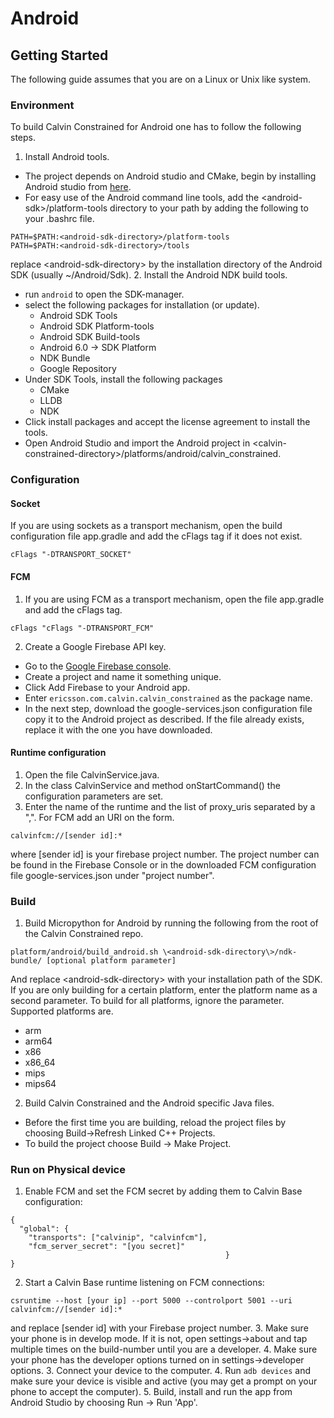 # Android
## Getting Started
The following guide assumes that you are on a Linux or Unix like system.
### Environment
To build Calvin Constrained for Android one has to follow the following steps.

1. Install Android tools.
* The project depends on Android studio and CMake, begin by installing Android studio from [here](https://developer.android.com/studio/index.html).
* For easy use of the Android command line tools, add the \<android-sdk\>/platform-tools directory to your path by adding the following to your .bashrc file.
```
PATH=$PATH:<android-sdk-directory>/platform-tools
PATH=$PATH:<android-sdk-directory>/tools
```
replace \<android-sdk-directory\> by the installation directory of the Android SDK (usually ~/Android/Sdk).
2. Install the Android NDK build tools.
* run ```android``` to open the SDK-manager.
* select the following packages for installation (or update).
    * Android SDK Tools
    * Android SDK Platform-tools
    * Android SDK Build-tools
    * Android 6.0 -> SDK Platform
    * NDK Bundle
    * Google Repository
* Under SDK Tools, install the following packages
    * CMake
    * LLDB
    * NDK
* Click install packages and accept the license agreement to install the tools.
* Open Android Studio and import the Android project in \<calvin-constrained-directory\>/platforms/android/calvin_constrained.

### Configuration
#### Socket
If you are using sockets as a transport mechanism, open the build configuration file app.gradle and add the cFlags tag if it does not exist.
```
cFlags "-DTRANSPORT_SOCKET"
```

#### FCM
1. If you are using FCM as a transport mechanism, open the file app.gradle and add the cFlags tag.
```
cFlags "cFlags "-DTRANSPORT_FCM"
```
2. Create a Google Firebase API key.
* Go to the [Google Firebase console](https://console.firebase.google.com/).
* Create a project and name it something unique.
* Click Add Firebase to your Android app.
* Enter ```ericsson.com.calvin.calvin_constrained``` as the package name.
* In the next step, download the google-services.json configuration file copy it to the Android project as described. If the file already exists, replace it with the one you have downloaded.

#### Runtime configuration
1. Open the file CalvinService.java.
2. In the class CalvinService and method onStartCommand() the configuration parameters are set.
3. Enter the name of the runtime and the list of proxy_uris separated by a ",". For FCM add an URI on the form.
```
calvinfcm://[sender id]:*
```
where [sender id] is your firebase project number. The project number can be found in the Firebase Console or in the downloaded FCM configuration file google-services.json under "project number".

### Build
1. Build Micropython for Android by running the following from the root of the Calvin Constrained repo.
```
platform/android/build_android.sh \<android-sdk-directory\>/ndk-bundle/ [optional platform parameter]
```
And replace \<android-sdk-directory\> with your installation path of the SDK. If you are only building for a certain platform, enter the platform name as a second parameter. To build for all platforms, ignore the parameter.
Supported platforms are.
* arm
* arm64
* x86
* x86_64
* mips
* mips64
2. Build Calvin Constrained and the Android specific Java files.
* Before the first time you are building, reload the project files by choosing Build->Refresh Linked C++ Projects.
* To build the project choose Build -> Make Project.

### Run on Physical device
1. Enable FCM and set the FCM secret by adding them to Calvin Base configuration:
```
{
  "global": {
    "transports": ["calvinip", "calvinfcm"],
    "fcm_server_secret": "[you secret]"
                                                }
}
```
2. Start a Calvin Base runtime listening on FCM connections:
```
csruntime --host [your ip] --port 5000 --controlport 5001 --uri calvinfcm://[sender id]:*
```
and replace [sender id] with your Firebase project number.
3. Make sure your phone is in develop mode. If it is not, open settings->about and tap multiple times on the build-number until you are a developer.
4. Make sure your phone has the developer options turned on in settings->developer options.
3. Connect your device to the computer.
4. Run ```adb devices``` and make sure your device is visible and active (you may get a prompt on your phone to accept the computer).
5. Build, install and run the app from Android Studio by choosing Run -> Run 'App'.
